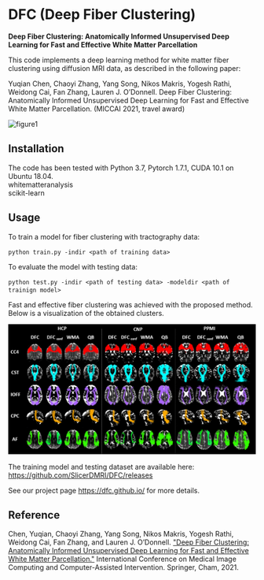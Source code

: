 # DFC (Deep Fiber Clustering)
__Deep Fiber Clustering: Anatomically Informed Unsupervised Deep Learning for Fast and Effective White Matter Parcellation__

This code implements a deep learning method for white matter fiber clustering using diffusion MRI data, as described in the following paper:

Yuqian Chen, Chaoyi Zhang, Yang Song, Nikos Makris, Yogesh Rathi, Weidong Cai, Fan Zhang, Lauren J. O’Donnell.
Deep Fiber Clustering: Anatomically Informed Unsupervised Deep Learning for Fast and Effective White Matter Parcellation. (MICCAI 2021, travel award)

![figure1](https://user-images.githubusercontent.com/59594831/160573732-fa1881b2-780d-41bb-86b6-c4eb6cae801d.png)

## Installation
The code has been tested with Python 3.7, Pytorch 1.7.1, CUDA 10.1 on Ubuntu 18.04.  
whitematteranalysis  
scikit-learn

## Usage
To train a model for fiber clustering with tractography data:
```
python train.py -indir <path of training data>
```

To evaluate the model with testing data:
```
python test.py -indir <path of testing data> -modeldir <path of trainign model>
```
Fast and effective fiber clustering was achieved with the proposed method. Below is a visualization of the obtained clusters.

![images](https://github.com/SlicerDMRI/DFC/blob/master/images/visualization%20of%20clusters.png)

The training model and testing dataset are available here: https://github.com/SlicerDMRI/DFC/releases

See our project page https://dfc.github.io/ for more details.

## Reference
Chen, Yuqian, Chaoyi Zhang, Yang Song, Nikos Makris, Yogesh Rathi, Weidong Cai, Fan Zhang, and Lauren J. O’Donnell. ["Deep Fiber Clustering: Anatomically Informed Unsupervised Deep Learning for Fast and Effective White Matter Parcellation."](https://link.springer.com/chapter/10.1007/978-3-030-87234-2_47) International Conference on Medical Image Computing and Computer-Assisted Intervention. Springer, Cham, 2021.
